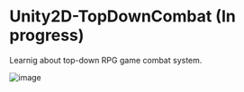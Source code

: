 # Unity2D-TopDownCombat (In progress)
Learnig about top-down RPG game combat system.

![image](https://github.com/Pakanun/Unity2D-TopDownCombat/assets/102900545/dd7fd45d-8224-4fec-9e50-8ba74ddce99c)
